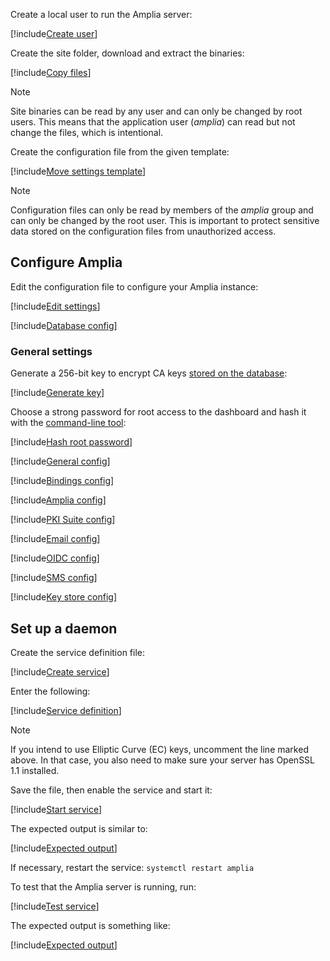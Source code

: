 ﻿Create a local user to run the Amplia server:

[!include[Create user](../../../../../../includes/amplia/linux/create-user.md)]

Create the site folder, download and extract the binaries:

[!include[Copy files](../../../../../../includes/amplia/linux/copy-files.md)]

> [!NOTE]
> Site binaries can be read by any user and can only be changed by root users. This means that the application user (*amplia*) can read but not change the files, which is intentional.

Create the configuration file from the given template:

[!include[Move settings template](../../../../../../includes/amplia/linux/move-settings-template.md)]

> [!NOTE]
> Configuration files can only be read by members of the *amplia* group and can only be changed by the root user. This is important to protect sensitive data stored on the configuration files from unauthorized access.

## Configure Amplia

Edit the configuration file to configure your Amplia instance:

[!include[Edit settings](../../../../../../includes/amplia/linux/edit-settings.md)]

[!include[Database config](../../includes/database-config.md)]

<a name="encryption-key-generation" />

### General settings

Generate a 256-bit key to encrypt CA keys [stored on the database](../../key-stores/database.md):

[!include[Generate key](../../../../../../includes/amplia/linux/gen-key.md)]

Choose a strong password for root access to the dashboard and hash it with the [command-line tool](../../tool/index.md):

[!include[Hash root password](../../../../../../includes/amplia/linux/hash-root-pass.md)]

[!include[General config](../../includes/general-config.md)]

[!include[Bindings config](../../includes/bindings-config.md)]

[!include[Amplia config](../../includes/amplia-config.md)]

[!include[PKI Suite config](../../includes/pki-config.md)]

[!include[Email config](../../includes/email-config.md)]

[!include[OIDC config](../../includes/oidc-config.md)]

[!include[SMS config](../../includes/sms-config.md)]

[!include[Key store config](../../includes/key-store-config.md)]

## Set up a daemon

Create the service definition file:

[!include[Create service](../../../../../../includes/amplia/linux/create-service.md)]

Enter the following:

[!include[Service definition](../../../../../../includes/amplia/linux/service-definition.md)]

> [!NOTE]
> If you intend to use Elliptic Curve (EC) keys, uncomment the line marked above. In that case, you also need to make sure your server has OpenSSL 1.1 installed.

Save the file, then enable the service and start it:

[!include[Start service](../../../../../../includes/amplia/linux/start-service.md)]

The expected output is similar to:

[!include[Expected output](../../../../../../includes/amplia/linux/start-service-output.md)]

If necessary, restart the service: `systemctl restart amplia`

To test that the Amplia server is running, run:

[!include[Test service](../../../../../../includes/amplia/linux/test-service.md)]

The expected output is something like:

[!include[Expected output](../../../../../../includes/amplia/linux/test-service-output.md)]
